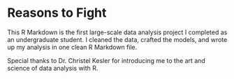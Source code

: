 # Reasons to Fight
This R Markdown is the first large-scale data analysis project I completed as an undergraduate student. I cleaned the data, crafted the models, and wrote up my analysis in one clean R Markdown file.

Special thanks to Dr. Christel Kesler for introducing me to the art and science of data analysis with R.
